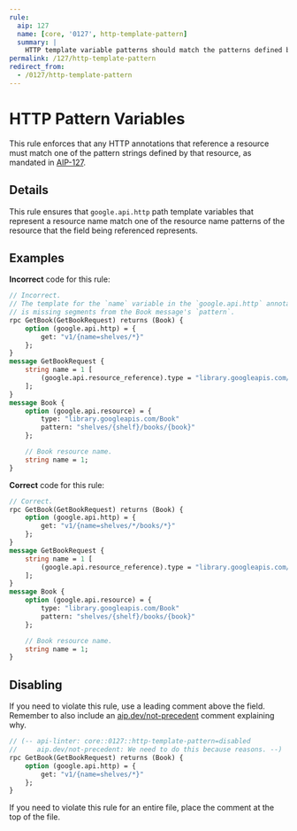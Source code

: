 ```yaml
---
rule:
  aip: 127
  name: [core, '0127', http-template-pattern]
  summary: |
    HTTP template variable patterns should match the patterns defined by their resources.
permalink: /127/http-template-pattern
redirect_from:
  - /0127/http-template-pattern
---
```


# HTTP Pattern Variables

This rule enforces that any HTTP annotations that reference a resource must
match one of the pattern strings defined by that resource, as mandated in
[AIP-127][].

## Details

This rule ensures that `google.api.http` path template variables that represent
a resource name match one of the resource name patterns of the resource that the
field being referenced represents.

## Examples

**Incorrect** code for this rule:

```proto
// Incorrect.
// The template for the `name` variable in the `google.api.http` annotation
// is missing segments from the Book message's `pattern`.
rpc GetBook(GetBookRequest) returns (Book) {
    option (google.api.http) = {
        get: "v1/{name=shelves/*}"
    };
}
message GetBookRequest {
    string name = 1 [
        (google.api.resource_reference).type = "library.googleapis.com/Book"
    ];
}
message Book {
    option (google.api.resource) = {
        type: "library.googleapis.com/Book"
        pattern: "shelves/{shelf}/books/{book}"
    };

    // Book resource name.
    string name = 1;
}
```

**Correct** code for this rule:

```proto
// Correct.
rpc GetBook(GetBookRequest) returns (Book) {
    option (google.api.http) = {
        get: "v1/{name=shelves/*/books/*}"
    };
}
message GetBookRequest {
    string name = 1 [
        (google.api.resource_reference).type = "library.googleapis.com/Book"
    ];
}
message Book {
    option (google.api.resource) = {
        type: "library.googleapis.com/Book"
        pattern: "shelves/{shelf}/books/{book}"
    };

    // Book resource name.
    string name = 1;
}
```

## Disabling

If you need to violate this rule, use a leading comment above the field.
Remember to also include an [aip.dev/not-precedent][] comment explaining why.

```proto
// (-- api-linter: core::0127::http-template-pattern=disabled
//     aip.dev/not-precedent: We need to do this because reasons. --)
rpc GetBook(GetBookRequest) returns (Book) {
    option (google.api.http) = {
        get: "v1/{name=shelves/*}"
    };
}
```

If you need to violate this rule for an entire file, place the comment at the
top of the file.

[aip-127]: https://aip.dev/127
[aip.dev/not-precedent]: https://aip.dev/not-precedent